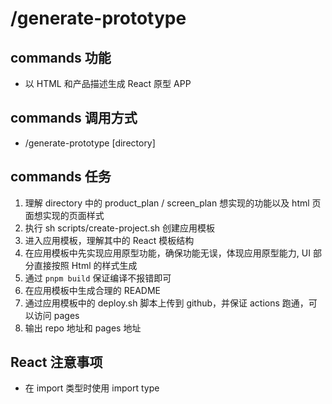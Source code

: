 # /generate-prototype

## commands 功能
- 以 HTML 和产品描述生成 React 原型 APP

## commands 调用方式
- /generate-prototype [directory]

## commands 任务
1. 理解 directory 中的 product_plan / screen_plan 想实现的功能以及 html 页面想实现的页面样式
2. 执行 sh scripts/create-project.sh 创建应用模板
3. 进入应用模板，理解其中的 React 模板结构
4. 在应用模板中先实现应用原型功能，确保功能无误，体现应用原型能力, UI 部分直接按照 Html 的样式生成
5. 通过 `pnpm build` 保证编译不报错即可
6. 在应用模板中生成合理的 README
7. 通过应用模板中的 deploy.sh 脚本上传到 github，并保证 actions 跑通，可以访问 pages
8. 输出 repo 地址和 pages 地址

## React 注意事项
- 在 import 类型时使用 import type